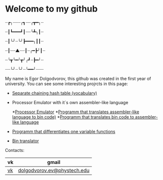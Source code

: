 # Welcome to my github 

┈┏╮┈┈┈╭┓┈┈╭┳━╮┈ 

┈┃┗━━━┛┃┈┈╰┻╮┃┈

┈┃╰╯┈╰╯┣━━━╮┃┃┈

┈┃┈┈▲┈┈┃┈╭━┣╯┃┈ 

┈╰┳╰━╯┳╯╭┛┈┣━╯┈

┈┈╰╯┈╰╯┈╰━━╯┈┈┈

My name is Egor Dolgodvorov, this github was created in the first year of university. You can see some interesting projrcts in this page: 


* [Separate chaining hash table (vocabulary)](https://github.com/Krym4s/Hash_table)

* Processor Emulator with it`s own assembler-like language 

    *[Processor Emulator](https://github.com/Krym4s/Processor)
    *[Programm that translates assembler-like language to bin code)](https://github.com/Krym4s/Assembler)
    *[Programm that translates bin code  to assembler-like language](https://github.com/Krym4s/Disassembler)
    
* [Programm that differentiates one variable functions](https://github.com/Krym4s/Differentiator)

* [Bin translator](https://github.com/Krym4s/bin-translator)


Contacts:

| vk | gmail| 
|----|------|
|[vk](https://vk.com/dolgoplet)|dolgodvorov.ev@phystech.edu|

